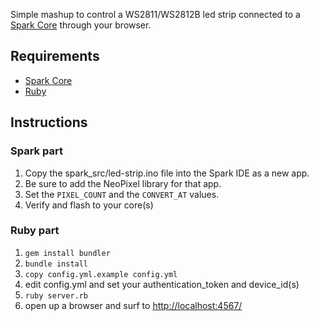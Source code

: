 Simple mashup to control a WS2811/WS2812B led strip connected to a [Spark Core](http://spark.io/) through your browser.

Requirements
------------
* [Spark Core](http://spark.io/)
* [Ruby](http://ruby-lang.org/)

Instructions
------------

### Spark part
1. Copy the spark_src/led-strip.ino file into the Spark IDE as a new app.  
2. Be sure to add the NeoPixel library for that app.  
3. Set the `PIXEL_COUNT` and the `CONVERT_AT` values.  
4. Verify and flash to your core(s)

### Ruby part

1. `gem install bundler`
2. `bundle install`
3. `copy config.yml.example config.yml`
4. edit config.yml and set your authentication_token and device_id(s)
5. `ruby server.rb`
6. open up a browser and surf to [http://localhost:4567/](http://localhost:4567/)
